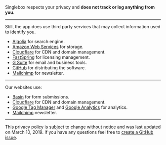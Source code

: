 Singlebox respects your privacy and **does not track or log anything from you**.

---

Still, the app does use third party services that may collect information used to identify you.

* [Algolia](https://www.algolia.com/policies/privacy) for search engine.
* [Amazon Web Services](https://aws.amazon.com/privacy/) for storage.
* [Cloudflare](https://www.cloudflare.com/privacypolicy/) for CDN and domain management.
* [FastSpring](https://fastspring.com/privacy/) for licensing management.
* [G Suite](https://policies.google.com/privacy?hl=en) for email and business tools.
* [GitHub](https://help.github.com/articles/github-privacy-statement/) for distributing the software.
* [Mailchimp](https://mailchimp.com/) for newsletter.

---

Our websites use:

* [Basin](https://usebasin.com/privacy) for form submissions.
* [Cloudflare](https://www.cloudflare.com/privacypolicy/) for CDN and domain management.
* [Google Tag Manager](https://support.google.com/analytics/answer/6004245?hl=en) and [Google Analytics](https://support.google.com/analytics/answer/6004245?hl=en) for analytics.
* [Mailchimp](https://mailchimp.com/) newsletter.

---

This privacy policy is subject to change without notice and was last updated on March 10, 2019. If you have any questions feel free to [create a GitHub issue](https://github.com/atomery/singlebox/issues).